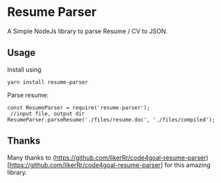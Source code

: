 # Resume Parser

A Simple NodeJs library to parse Resume / CV to JSON.

## Usage

Install using

`yarn install resume-parser`

Parse resume:

```
const ResumeParser = require('resume-parser');
 //input file, output dir
ResumeParser.parseResume('./files/resume.doc', './files/compiled');
```

## Thanks

Many thanks to (https://github.com/likerRr/code4goal-resume-parser)[https://github.com/likerRr/code4goal-resume-parser] for this amazing library.